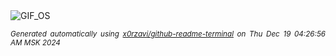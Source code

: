 <div align="justify">
<picture>
    <source media="(prefers-color-scheme: dark)" srcset="https://i.ibb.co/VpYn3S2/output-gif.gif">
    <source media="(prefers-color-scheme: light)" srcset="https://i.ibb.co/VpYn3S2/output-gif.gif">
    <img alt="GIF_OS" src="https://i.ibb.co/VpYn3S2/output-gif.gif">
</picture>

<sub><i>Generated automatically using [x0rzavi/github-readme-terminal](https://github.com/x0rzavi/github-readme-terminal) on Thu Dec 19 04:26:56 AM MSK 2024</i></sub>

</div>

<!-- Image deletion URL: https://ibb.co/qFYqxsk/1f6f8e05cdc914543901138390cd9ce8 -->